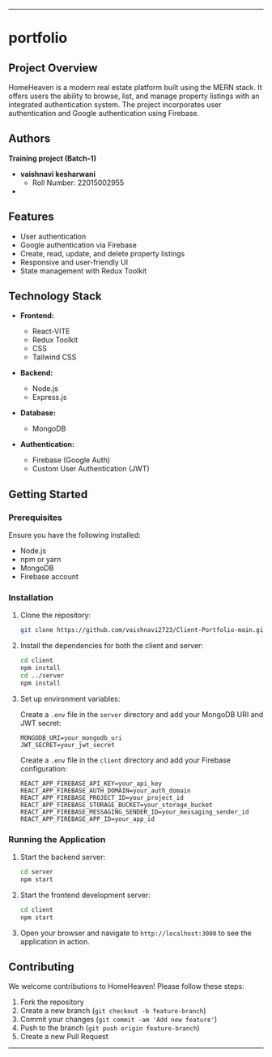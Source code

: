 

---

# portfolio

## Project Overview

HomeHeaven is a modern real estate platform built using the MERN stack. It offers users the ability to browse, list, and manage property listings with an integrated authentication system. The project incorporates user authentication  and Google authentication using Firebase.

## Authors
   **Training project (Batch-1)**

- **vaishnavi kesharwani**
  - Roll Number: 22015002955
-
 

## Features

- User authentication 
- Google authentication via Firebase
- Create, read, update, and delete property listings
- Responsive and user-friendly UI
- State management with Redux Toolkit

## Technology Stack

- **Frontend:**
  - React-VITE
  - Redux Toolkit
  - CSS 
  - Tailwind CSS
  
  

- **Backend:**
  - Node.js
  - Express.js

- **Database:**
  - MongoDB

- **Authentication:**
  - Firebase (Google Auth)
  - Custom User Authentication (JWT)

## Getting Started

### Prerequisites

Ensure you have the following installed:

- Node.js
- npm or yarn
- MongoDB
- Firebase account

### Installation

1. Clone the repository:
   ```bash
   git clone https://github.com/vaishnavi2723/Client-Portfolio-main.git
   ```

2. Install the dependencies for both the client and server:
   ```bash
   cd client
   npm install
   cd ../server
   npm install
   ```

3. Set up environment variables:

   Create a `.env` file in the `server` directory and add your MongoDB URI and JWT secret:

   ```plaintext
   MONGODB_URI=your_mongodb_uri
   JWT_SECRET=your_jwt_secret
   ```

   Create a `.env` file in the `client` directory and add your Firebase configuration:

   ```plaintext
   REACT_APP_FIREBASE_API_KEY=your_api_key
   REACT_APP_FIREBASE_AUTH_DOMAIN=your_auth_domain
   REACT_APP_FIREBASE_PROJECT_ID=your_project_id
   REACT_APP_FIREBASE_STORAGE_BUCKET=your_storage_bucket
   REACT_APP_FIREBASE_MESSAGING_SENDER_ID=your_messaging_sender_id
   REACT_APP_FIREBASE_APP_ID=your_app_id
   ```

### Running the Application

1. Start the backend server:
   ```bash
   cd server
   npm start
   ```

2. Start the frontend development server:
   ```bash
   cd client
   npm start
   ```

3. Open your browser and navigate to `http://localhost:3000` to see the application in action.

## Contributing

We welcome contributions to HomeHeaven! Please follow these steps:

1. Fork the repository
2. Create a new branch (`git checkout -b feature-branch`)
3. Commit your changes (`git commit -am 'Add new feature'`)
4. Push to the branch (`git push origin feature-branch`)
5. Create a new Pull Request



---

